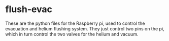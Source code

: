 # flush-evac
These are the python files for the Raspberry pi, used to control the evacuation and helium flushing system. 
They just control two pins on the pi, which in turn control the two valves for the helium and vacuum.


